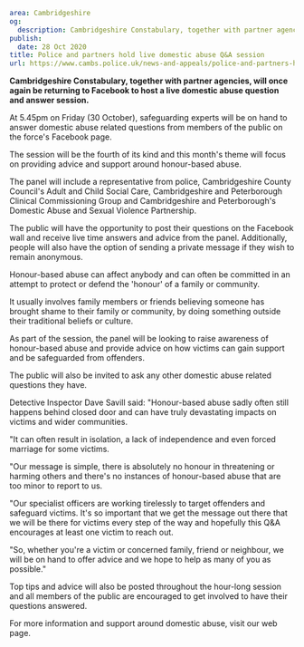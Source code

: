 ```yaml
area: Cambridgeshire
og:
  description: Cambridgeshire Constabulary, together with partner agencies, will once again be returning to Facebook to host a live domestic abuse question and answer session.
publish:
  date: 28 Oct 2020
title: Police and partners hold live domestic abuse Q&A session
url: https://www.cambs.police.uk/news-and-appeals/police-and-partners-hold-live-domestic-abuse-qa-session-2
```

**Cambridgeshire Constabulary, together with partner agencies, will once again be returning to Facebook to host a live domestic abuse question and answer session.**

At 5.45pm on Friday (30 October), safeguarding experts will be on hand to answer domestic abuse related questions from members of the public on the force's Facebook page.

The session will be the fourth of its kind and this month's theme will focus on providing advice and support around honour-based abuse.

The panel will include a representative from police, Cambridgeshire County Council's Adult and Child Social Care, Cambridgeshire and Peterborough Clinical Commissioning Group and Cambridgeshire and Peterborough's Domestic Abuse and Sexual Violence Partnership.

The public will have the opportunity to post their questions on the Facebook wall and receive live time answers and advice from the panel. Additionally, people will also have the option of sending a private message if they wish to remain anonymous.

Honour-based abuse can affect anybody and can often be committed in an attempt to protect or defend the 'honour' of a family or community.

It usually involves family members or friends believing someone has brought shame to their family or community, by doing something outside their traditional beliefs or culture.

As part of the session, the panel will be looking to raise awareness of honour-based abuse and provide advice on how victims can gain support and be safeguarded from offenders.

The public will also be invited to ask any other domestic abuse related questions they have.

Detective Inspector Dave Savill said: "Honour-based abuse sadly often still happens behind closed door and can have truly devastating impacts on victims and wider communities.

"It can often result in isolation, a lack of independence and even forced marriage for some victims.

"Our message is simple, there is absolutely no honour in threatening or harming others and there's no instances of honour-based abuse that are too minor to report to us.

"Our specialist officers are working tirelessly to target offenders and safeguard victims. It's so important that we get the message out there that we will be there for victims every step of the way and hopefully this Q&A encourages at least one victim to reach out.

"So, whether you're a victim or concerned family, friend or neighbour, we will be on hand to offer advice and we hope to help as many of you as possible."

Top tips and advice will also be posted throughout the hour-long session and all members of the public are encouraged to get involved to have their questions answered.

For more information and support around domestic abuse, visit our web page.
